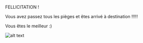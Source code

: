 
FELLICITATION !

Vous avez passez tous les pièges et êtes arrivé à destination !!!!!

Vous êtes le meilleur :)


![alt text](https://geiqadi.fr/wp-content/uploads/fellicitations-2.jpg)
